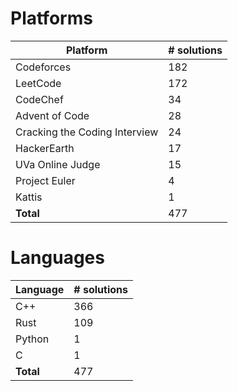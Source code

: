 # Platforms
Platform | # solutions
-------- | -----------
Codeforces | 182
LeetCode | 172
CodeChef | 34
Advent of Code | 28
Cracking the Coding Interview | 24
HackerEarth | 17
UVa Online Judge | 15
Project Euler | 4
Kattis | 1
**Total** | 477

# Languages
Language | # solutions
-------- | -----------
C++ | 366
Rust | 109
Python | 1
C | 1
**Total** | 477

